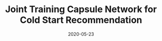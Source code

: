 ---
title: "Joint Training Capsule Network for Cold Start Recommendation"
collection: conferences
permalink: /publication/JointCap
date: 2020-05-23
year: "2020"
venue: "SIGIR"
city: 
state: ""
thumbnail: "JointCap.png"
teaser : 
authors: "Tingting Liang, Congying Xia, Yuyu Yin, Philip S Yu"
bibtex: JointCap.txt
uri: https://arxiv.org/abs/2005.11467
arxiv: 
project: 
source:
poster: 
data:
---